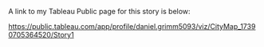 A link to my Tableau Public page for this story is below:

https://public.tableau.com/app/profile/daniel.grimm5093/viz/CityMap_17390705364520/Story1
